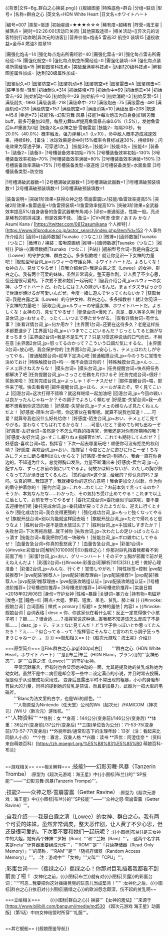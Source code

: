 {{背景|文件=Bg_群白之心换装.png}}<!-- 文件:Bg_群白之心换装.png -->
{{舰娘图鉴
|特殊底色=群白
|分组=联动
|型号=
|名称=群白之心
|英文名=HDN White Heart
|日文名=ホワイトハート

|编号=007
|类型=驱逐
|初始星级=★★★☆☆☆
|稀有度=超稀有
|阵营=海王星
|掉落点=
|耗时=02:26:00(活动已关闭)
|其他获取途径=
|相关活动=[[异次元的访客特别行动攻略|异次元的访客]]
|营养价值=炮击5 雷击32 航空0 装填15
|退役收益=金币4 燃油3 勋章10

|需强化炮击=14
|强化每点炮击所需经验=40
|需强化雷击=91
|强化每点雷击所需经验=15
|需强化航空=0
|强化每点航空所需经验=0
|需强化装填=59
|强化每点装填所需经验=15
|解锁图鉴科技点=
|突破至满星科技点=
|达到120级科技点=
|解锁图鉴属性加成=
|达到120级属性加成=

|图鉴耐久=D
|图鉴防空=C
|图鉴机动=B
|图鉴航空=E
|图鉴雷击=A
|图鉴炮击=C
|装甲类型=轻型
|初始耐久=314
|初始装填=79
|初始命中=69
|初始炮击=14
|初始雷击=92
|初始机动=66
|初始防空=29
|初始航空=0
|初始消耗=3
|初始反潜=51
|满级耐久=1993
|满级装填=218
|满级命中=212
|满级炮击=75
|满级雷击=481
|满级机动=230
|满级防空=157
|满级航空=0
|满级消耗=10
|满级反潜=208
|航速=45.6
|幸运=73
|技能1名=幻影刃舞·风暴
|技能1=每次炮击为自身叠加1层刃舞buff，最多可叠加20层，每层刃舞buff提高鱼雷暴击率0.6%（1.5%），发射鱼雷后buff重置为0层
|技能2名=众神之怒·雪崩雷震
|技能2= 每隔20秒，有20.0%（40.0%）概率触发，强力弹幕Lv.1（Lv.10），命中敌人概率造成减速效果，持续8秒。【备注：冰球效果是命中时15%概率令目标减速30%，持续8秒；闪电效果为穿透子弹，可穿透1次。】
|技能3名=
|技能3=
|技能4名=
|技能4=
|装备1=
|装备2=
|装备3=
|1号槽装备效率初始=75%
|2号槽装备效率初始=130%
|3号槽装备效率初始=70%
|1号槽装备效率满破=80%
|2号槽装备效率满破=150%
|3号槽装备效率满破=75%
|1号槽装备类型=驱逐炮
|2号槽装备类型=水面鱼雷
|3号槽装备类型=防空炮
<!--鱼雷底座数不代表武器数，不了解的请勿修改数据。-->
|1号槽满破武器数=1
|2号槽满破武器数=1
|3号槽满破武器数=1
|1号槽满破预装填数=1
|2号槽满破预装填数=1
|3号槽满破预装填数=1

|装备说明=
|突破1阶效果=获得众神之怒·雪崩雷震Lv.1技能/鱼雷效率提高5%
|突破2阶效果=鱼雷底座+1/鱼雷预装填+1/鱼雷效率提高10%
|突破3阶效果=全武器效率提高5%/自身装备的鱼雷武器散布角减小
|评价=普通驱逐，性能一般。亮点是稀有的前排减速，但是效果不佳。
|备注=
|CV=阿澄 佳奈 / あすみ かな / Asumi Kana / [https://twitter.com/0812asumikana 个人推特] / [https://www.81produce.co.jp/actor_search/index.php/item?id=153 个人事务所介绍页]
|画师={{画师数据|Tsunako（つなこ）}}
|微博={{画师数据|Tsunako（つなこ）|微博}} / 换装：蛮啾原画组
|推特={{画师数据|Tsunako（つなこ）|推特}}
|P站={{画师数据|Tsunako（つなこ）|P站}}
|舰船型号台词=我是白露之滨（Lowee）的守护女神、群白之心。多多指教啦！就让你见识一下女神的力量吧！
|舰船型号台词_jp=ルウィーの守護女神、ホワイトハートだ。よろしくな！女神の力、見せてやるぜ！
|自我介绍台词=我是白露之滨（Lowee）的女神、群白之心。我有两个可爱的妹妹，虽然非常调皮，整天恶作剧，让人费了不少心思，但还是很可爱的。下次要不要和她们一起玩呢？
|自我介绍台词_jp=ルウィーの女神、ホワイトハートだ。わたしには２人の妹がいるんだ。まぁイタズラばっかりで世話が焼けるが可愛いんだぜ。今度一緒に遊んでやってくれないか？
|获取台词=我是白露之滨（Lowee）的守护女神、群白之心。多多指教啦！就让你见识一下女神的力量吧！
|获取台词_jp=ルウィーの守護女神、ホワイトハートだ。よろしくな！女神の力、見せてやるぜ！
|登录台词=慢死了。真是…要人等多久啊
|登录台词_jp=おせぇぞ。ったく…いつまで待たせやがる。
|查看详情台词=有什么事？
|查看详情台词_jp=何か用か？
|主界面1台词=还要在这待多久？老是这样技术都要退步了
|主界面1台词_jp=いつまでここにいるんだ？じっとしてると腕がなまっちまう
|主界面2台词=我是不是生气了？只是习惯这种说话的口气而已，不用在意
|主界面2台词_jp=怒ってるのかって？こういう口調だ気にするな。
|主界面3台词=放心吧，我会保护你的
|主界面3台词_jp=安心しろ、テメェはわたしが守ってやる。
|普通触摸台词=趁早下定决心吧
|普通触摸台词_jp=今のうちに覚悟を決めておけ
|特殊触摸台词=呜······我不会放过你的！
|特殊触摸台词_jp=んっ……テメェ許さねえからな！
|摸头台词=
|摸头台词_jp=
|任务提醒台词=快点把任务都解决了吧
|任务提醒台词_jp=さっさと任務を片付けるぞ
|任务完成台词=很好！奖励来啦！
|任务完成台词_jp=よっしゃ！ボーナスだぜ！
|邮件提醒台词=喂，邮件来了哦。快去看看吧
|邮件提醒台词_jp=ほら、メールが来たぞ。早く見てこいよ
|回港台词=这次打得不错嘛？就这样继续一起加油吧
|回港台词_jp=今回の戦いは良かったんじゃねーか？その調子でよろしく頼むぜ
|好感度-失望台词=我一点都不想看到你这货的脸！
|好感度-失望台词_jp=テメェの顔なんざ見たくねぇんだよ！
|好感度-陌生台词=喂，你这家伙在看哪呢。就算不说我也知道！……可爱？就算夸我也没什么好处给你！
|好感度-陌生台词_jp=おい、テメェどこ見てやがる。言わなくてもばれてるからな！……可愛いだと？褒めても何も出ねーぞ
|好感度-友好台词=虽然是个不怎么可靠的指挥官，但我还是对你有所期待的哦？
|好感度-友好台词_jp=すこし頼りねぇ指揮官だが、これでも期待してんだぜ？
|好感度-喜欢台词=喂，指挥官！下次一起去哪里玩吧！顺便你可没有拒绝的权利呐？
|好感度-喜欢台词_jp=おい、指揮官！今度どこかに遊びに行こーぜ！ちなみにテメェに断る権利はないからな？
|好感度-爱台词=别担心，我会一直在你身边的。不知道为什么，总觉得胸口发热，力量不断涌出来
|好感度-爱台词_jp=心配すんな、ずっとお前の側にいてやるよ。何故かは知らないが、わたしの胸が熱くなって力が湧き出てくるんだ。
|誓约台词=这个是…给我的？你认真的吗？是吗，认真的啊…我知道了，我就接受你的这份心意吧！我会更加全力以赴，作为你的盾守护着你的！
|誓约台词_jp=これを…わたしに？お前本気で言ってるのか？そうか、本気なんだな……わかった、その気持ち受け止めてやる！これまで以上に盾として、お前を守ってやるぜ！
|委托完成台词=委托组似乎回来呢，要不要去迎接他们呢
|委托完成台词_jp=委託組が戻ってきたようだな、迎えに行くとするか
|强化成功台词=我会变得更强的！
|强化成功台词_jp=もっと強くなってやるぜ
|旗舰开战台词=别以为能就这样回去哦！
|旗舰开战台词_jp=ただで帰れると思うなよ！
|胜利台词=是不是放水放过头了？
|胜利台词_jp=手加減しすぎたか？
|失败台词=下次再拖后腿…就干掉你
|失败台词_jp=次わたしの足ひっぱったらぶっ潰す
|技能台词=看我把你打成一块破布！
|技能台词_jp=ボロ雑巾にしてやるぜ！
|血量告急台词=你真的惹怒我了！
|血量告急台词_jp=
|彩蛋1台词={{#invoke:彩蛋台词|解析|1010008|1|0}}翡绿之心！你那对巨乳挡着我都看不到前面了啦！
|彩蛋1台词_jp=おい、グリーンハート！そのデケェ胸が邪魔で前が見えねえんだよ！
|彩蛋2台词={{#invoke:彩蛋台词|解析|101|3|3}}上吧！做好心理准备！
|彩蛋2台词_jp=みんな、行くぞ！覚悟しやがれ！
|特性标签=控制
|pve配装推荐1=
|pve配装1推荐人=
|pve配装1推荐理由=
|pvp配装推荐1=
|pvp配装1推荐人=
|pvp配装1推荐理由=
|pve配装攻略组认证=
|pvp配装攻略组认证=
|1号槽进阶推荐=
|2号槽进阶推荐=
|3号槽进阶推荐=
|45号槽进阶推荐=
|实装日期=2018年02月06日
|身份=守护女神
|性格=暴躁
|关键词=暴力女
|持有物=电磁斧
|发色=蓝
|瞳色=红
|萌点=大姐、萝莉、短发、呆毛、贫乳、膝上袜
}}
{{#invoke: 舰娘台词 | 台词面板 
| 样式 = primary
| 标题1 = 女神的羞怯
| 内容1 = {{#invoke: 舰娘台词 | 台词表格
  | desc = 你、你这家伙在看什么呢！反正一定觉得像个小孩子吧！？额……？很合适……？指挥官说这种话…害我都不知道该怎么反应了不是嘛……
  | desc_jp = テ、テメェなに見てんだ！どうせ子供っぽいとか思ってたんだろ！？え……？似合ってる…って？指揮官にそんなこと言われたら調子狂っちまうじゃねーか…。
  }}
}}
==舰船相关==
{{:《超次元游戏：海王星》介绍}}

===原型简介===
[[File:群白之心.jpg|400px|右]]
　　'''群白之心（HDN White Heart，ホワイト ハート）'''是[[布兰|布兰（HDN Blanc，ブラン）]]的'''女神形态'''，是'''“白露之滨（Lowee）”'''的守护女神。<br>
　　平常沉默寡言，但有时也会显示她冲动的一面，尢其是提及她的贫乳或称她为幼女时。虽然不是中二病但是却会写一些中二设定满点的小说，并且时常去投稿，但是似乎从没被成功采用过。 变身后显露出平时不常出现的粗暴，小小的身躯却有巨大的力量，同样的提到她的贫乳是禁语，而且更加暴力，武器为一把大型的电磁斧。<br>
　　'''Blanc为法文里的白字，也是Wii的颜色。'''<br>
　　'''人物原型为Nintendo（任天堂）公司的Wii（超次元）/FAMICOM（神次元）/Wii U（新次元）游戏机。'''<br>
*<big>'''人物资料'''</big>
**性别：女
**身高：144公分(变身前)/146公分(变身后)
**体重：36公斤(变身前)/37公斤(变身后)
**三围(单位皆为公分)：71-53-75(变身前)/73-57-77(变身后)
**外貌年龄/通常形态下的生理年龄：13岁（注：看起来比同龄人小点）
**个性：寡言，双重人格﻿
**兴趣：读书
**声优：阿澄佳奈
*（资料来自萌娘百科）<ref>[https://zh.moegirl.org/%E5%B8%83%E5%85%B0 萌娘百科-布兰]</ref><br><br>

==游戏相关==
===相关解释===
;<big>技能1——幻影刃舞·风暴（Tanzerin Trombe）</big>
:原型为《超次元游戏：海王星》中{{小图标|布兰}}的'''SP技能'''——'''幻影刃舞·风暴(Tanzerin Trompe)'''。

;<big>技能2——众神之怒·雪崩雷震（Getter Ravine）</big>
:原型为《超次元游戏：海王星》中{{小图标|布兰}}的'''SP技能'''——'''众神之怒·雪崩雷震（Getter Ravine）'''。

;<big>自我介绍——我是白露之滨（Lowee）的女神、群白之心。我有两个可爱的妹妹，虽然非常调皮，整天恶作剧，让人费了不少心思，但还是很可爱的。下次要不要和她们一起玩呢？</big>
:{{小图标|布兰}}是三女神中的大姐，她有两个妹妹'''罗姆（Rom）'''和'''兰姆（Ram）'''。
:这两个名字其实是neta'''计算器重要组成元件'''，'''ROM'''是'''「只读存储器（Read-Only Memory）」'''的简称，'''RAM'''是'''「随机存储器（Random Access Memory）」'''。
:注：游戏中'''「女神」'''又叫'''「CPU」'''。

;<big>彩蛋台词——（翡绿之心）翡绿之心！你那对巨乳挡着我都看不到前面了啦！</big>
:女神化之前，{{小图标|布兰}}就有对{{小图标|贝露}}的彩蛋台词：'''“可恶…我要把你这对摇摇晃晃的玩意儿当成垫背！”'''
:女神化之后，{{小图标|群白之心}}依旧对{{小图标|翡绿之心}}的欧派怨念颇深，伤不起的贫乳啊~~

===立绘相关===
　　{{小图标|群白之心}} 换装'''【女神的羞怯】'''来源于[https://www.bilibili.com/bangumi/media/md530 《超次元游戏 海王星》动画版]（第1话）中四女神结盟时所穿'''礼服'''。<br><br>

==其它舰船==
{{舰娘图鉴导航}}